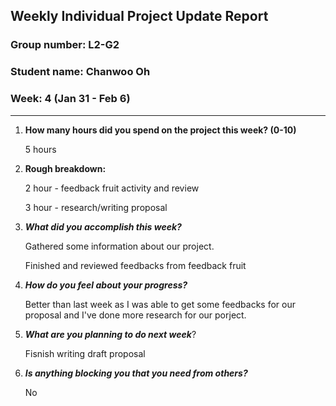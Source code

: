## Weekly Individual Project Update Report
### Group number: L2-G2
### Student name: Chanwoo Oh
### Week: 4 (Jan 31 - Feb 6)
___
1. **How many hours did you spend on the project this week? (0-10)**

     5 hours

2. **Rough breakdown:**
 
     2 hour - feedback fruit activity and review
   
     3 hour - research/writing proposal

    
4. ***What did you accomplish this week?*** 

     Gathered some information about our project.

     Finished and reviewed feedbacks from feedback fruit


4. ***How do you feel about your progress?*** 

     Better than last week as I was able to get some feedbacks for our proposal and I've done more research for our porject.

5. ***What are you planning to do next week***?

     Fisnish writing draft proposal 

6. ***Is anything blocking you that you need from others?***
   
     No
